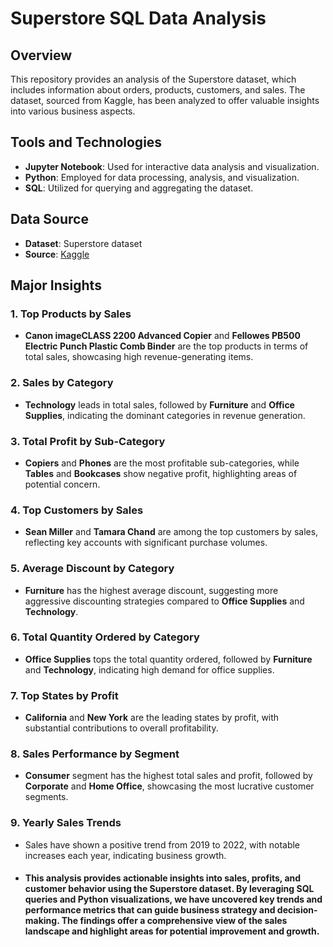 # Superstore SQL Data Analysis

## Overview

This repository provides an analysis of the Superstore dataset, which includes information about orders, products, customers, and sales. The dataset, sourced from Kaggle, has been analyzed to offer valuable insights into various business aspects.

## Tools and Technologies

- **Jupyter Notebook**: Used for interactive data analysis and visualization.
- **Python**: Employed for data processing, analysis, and visualization.
- **SQL**: Utilized for querying and aggregating the dataset.

## Data Source

- **Dataset**: Superstore dataset
- **Source**: [Kaggle](https://www.kaggle.com/datasets)

## Major Insights

### 1. Top Products by Sales
- **Canon imageCLASS 2200 Advanced Copier** and **Fellowes PB500 Electric Punch Plastic Comb Binder** are the top products in terms of total sales, showcasing high revenue-generating items.

### 2. Sales by Category
- **Technology** leads in total sales, followed by **Furniture** and **Office Supplies**, indicating the dominant categories in revenue generation.

### 3. Total Profit by Sub-Category
- **Copiers** and **Phones** are the most profitable sub-categories, while **Tables** and **Bookcases** show negative profit, highlighting areas of potential concern.

### 4. Top Customers by Sales
- **Sean Miller** and **Tamara Chand** are among the top customers by sales, reflecting key accounts with significant purchase volumes.

### 5. Average Discount by Category
- **Furniture** has the highest average discount, suggesting more aggressive discounting strategies compared to **Office Supplies** and **Technology**.

### 6. Total Quantity Ordered by Category
- **Office Supplies** tops the total quantity ordered, followed by **Furniture** and **Technology**, indicating high demand for office supplies.

### 7. Top States by Profit
- **California** and **New York** are the leading states by profit, with substantial contributions to overall profitability.

### 8. Sales Performance by Segment
- **Consumer** segment has the highest total sales and profit, followed by **Corporate** and **Home Office**, showcasing the most lucrative customer segments.

### 9. Yearly Sales Trends
- Sales have shown a positive trend from 2019 to 2022, with notable increases each year, indicating business growth.

- #### This analysis provides actionable insights into sales, profits, and customer behavior using the Superstore dataset. By leveraging SQL queries and Python visualizations, we have uncovered key trends and performance metrics that can guide business strategy and decision-making. The findings offer a comprehensive view of the sales landscape and highlight areas for potential improvement and growth.

